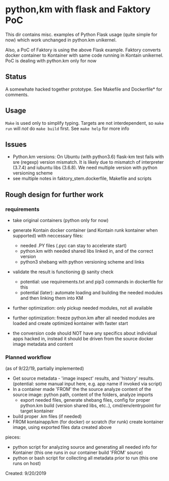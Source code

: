 # python,km with flask and Faktory PoC

This dir contains misc. examples of Python Flask usage (quite simple for now) which work unchanged in python.km unikernel.

Also, a PoC of Faktory is using the above Flask example. Faktory converts docker container to Kontainer with same code running in Kontain unikernel. PoC is dealing with python.km only for now

## Status

A somewhate hacked together prototype. See Makefile and Dockerfile* for comments.

## Usage

`Make` is used only to simplify typing. Targets are not interdependent, so `make run` will *not* do `make build` first.
See `make help` for more info


## Issues

* Python.km versions: On Ubuntu (with python3.6) flask-km test fails with sre (regexp) version mismatch. It is likely due to mismatch of interpreter (3.7.4) and iubuntu libs (3.6.8). We need multiple version with python versioning scheme
* see multiple notes in faktory_stem.dockerfile, Makefile and scripts

## Rough design for further work

### requirements

* take original containers  (python only for now)
* generate Kontain docker container (and Kontain runk kontainer when supported) with neccessary files:
  * needed .PY files (.pyc can stay to accelerate start)
  * python.km with needed shared libs linked in, and of the correct version
  * python3 shebang with python versioning scheme and links
* validate the result is functioning @ sanity check
  * potential: use requirements.txt and pip3 commands in dockerfile for this
  * potential (later): automate loading and building the needed modules and then linking them into KM
* further optimization: only pickup needed modules, not all available
* further optimization: freeze python.km after all needed modules are loaded and create optimized kontainer with faster start

* the conversion code should NOT have any specifics about individual apps hacked in, instead it should be driven from the source docker image metadata and content

### Planned workflow

(as of 9/22/19, partially implemented)

* Get source metadata - 'image inspect' results, and 'history' results. (potential: some manual input here, e.g. app name if invoked via script)
* In a container made 'FROM' the the source analyze content of the source image: python path, content of the folders, analyze imports
   * export needed files, generate shebang files, config for proper python.km build (version shared libs, etc..), cmd/env/entrypoint for target kontainer
* build proper .km files (if needed)
* FROM kontainapp/km (for docker) or scratch (for runk) create kontainer image, using exported files data created above

pieces:

* python script for analyzing source and generating all needed info for Kontainer (this one runs in our container build 'FROM' source)
* python or bash script for collecting all metadata prior to run (this one runs on host)

Created: 9/20/2019
